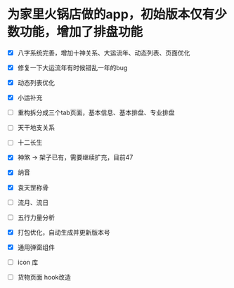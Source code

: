 # 为家里火锅店做的app，初始版本仅有少数功能，增加了排盘功能

- [x] 八字系统完善，增加十神关系、大运流年、动态列表、页面优化
- [x] 修复一下大运流年有时候错乱一年的bug
- [x] 动态列表优化
- [x] 小运补充
- [ ] 重构拆分成三个tab页面，基本信息、基本排盘、专业排盘
- [ ] 天干地支关系
- [ ] 十二长生
- [x] 神煞 -> 架子已有，需要继续扩充，目前47
- [x] 纳音
- [x] 袁天罡称骨
- [ ] 流月、流日
- [ ] 五行力量分析

- [x] 打包优化，自动生成并更新版本号
- [x] 通用弹窗组件
- [ ] icon 库
- [ ] 货物页面 hook改造